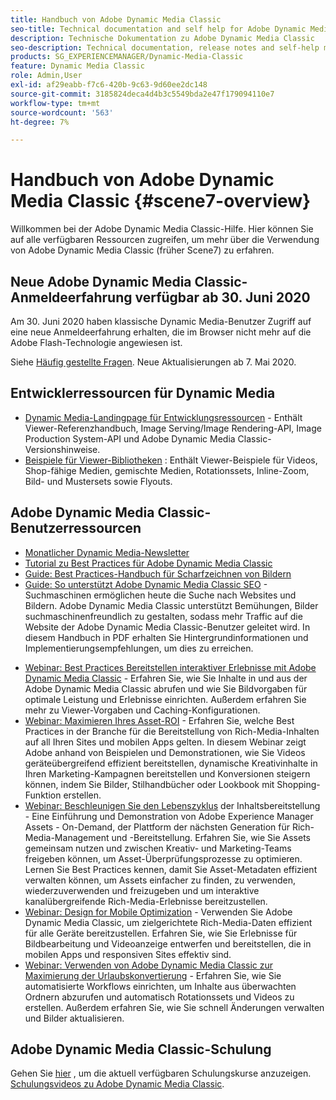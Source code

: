 ```yaml
---
title: Handbuch von Adobe Dynamic Media Classic
seo-title: Technical documentation and self help for Adobe Dynamic Media Classic
description: Technische Dokumentation zu Adobe Dynamic Media Classic
seo-description: Technical documentation, release notes and self-help materials for Adobe Dynamic Media Classic, formerly Scene 7
products: SG_EXPERIENCEMANAGER/Dynamic-Media-Classic
feature: Dynamic Media Classic
role: Admin,User
exl-id: af29eabb-f7c6-420b-9c63-9d60ee2dc148
source-git-commit: 3185824deca4d4b3c5549bda2e47f179094110e7
workflow-type: tm+mt
source-wordcount: '563'
ht-degree: 7%

---
```


# Handbuch von Adobe Dynamic Media Classic {#scene7-overview}

Willkommen bei der Adobe Dynamic Media Classic-Hilfe. Hier können Sie auf alle verfügbaren Ressourcen zugreifen, um mehr über die Verwendung von Adobe Dynamic Media Classic (früher Scene7) zu erfahren.

## Neue Adobe Dynamic Media Classic-Anmeldeerfahrung verfügbar ab 30. Juni 2020

Am 30. Juni 2020 haben klassische Dynamic Media-Benutzer Zugriff auf eine neue Anmeldeerfahrung erhalten, die im Browser nicht mehr auf die Adobe Flash-Technologie angewiesen ist.

Siehe [Häufig gestellte Fragen](new-ui-2020.md). Neue Aktualisierungen ab 7. Mai 2020.

## Entwicklerressourcen für Dynamic Media

* [Dynamic Media-Landingpage für Entwicklungsressourcen](https://experienceleague.adobe.com/docs/dynamic-media-developer-resources.html)  - Enthält Viewer-Referenzhandbuch, Image Serving/Image Rendering-API, Image Production System-API und Adobe Dynamic Media Classic-Versionshinweise.
* [Beispiele für Viewer-Bibliotheken](https://landing.adobe.com/en/na/dynamic-media/ctir-2755/live-demos.html) : Enthält Viewer-Beispiele für Videos, Shop-fähige Medien, gemischte Medien, Rotationssets, Inline-Zoom, Bild- und Mustersets sowie Flyouts.

## Adobe Dynamic Media Classic-Benutzerressourcen

* [Monatlicher Dynamic Media-Newsletter](dynamic-media-newsletter.md)
* [Tutorial zu Best Practices für Adobe Dynamic Media Classic](https://experienceleague.adobe.com/docs/experience-manager-learn/dynamic-media-classic-tutorial/overview.html)
* [Guide: Best Practices-Handbuch für Scharfzeichnen von Bildern](/help/assets/s7_sharpening_images.pdf)
* [Guide: So unterstützt Adobe Dynamic Media Classic SEO](/help/assets/s7_seo.pdf)  - Suchmaschinen ermöglichen heute die Suche nach Websites und Bildern. Adobe Dynamic Media Classic unterstützt Bemühungen, Bilder suchmaschinenfreundlich zu gestalten, sodass mehr Traffic auf die Website der Adobe Dynamic Media Classic-Benutzer geleitet wird. In diesem Handbuch in PDF erhalten Sie Hintergrundinformationen und Implementierungsempfehlungen, um dies zu erreichen.
<!-- * [Webinar: Best Practices for Responsive Design](http://offers.adobe.com/en/na/marketing/landings/_40458_responsive_design_live_on_demand_webinar.html) - Learn practical tips on how to improve your mobile strategy. See real-world examples of responsive design in action. Create one master asset that works across multiple devices and increase mobile performance by dynamically changing the resolution of images or the orientation of images for portrait or landscape displays. Learn how to also dynamically crop, scale, or resize images. -->
* [Webinar: Best Practices Bereitstellen interaktiver Erlebnisse mit Adobe Dynamic Media Classic](https://seminars.adobeconnect.com/p7wb8ej3u6d/)  - Erfahren Sie, wie Sie Inhalte in und aus der Adobe Dynamic Media Classic abrufen und wie Sie Bildvorgaben für optimale Leistung und Erlebnisse einrichten. Außerdem erfahren Sie mehr zu Viewer-Vorgaben und Caching-Konfigurationen.
* [Webinar: Maximieren Ihres Asset-ROI](https://adobecustomersuccess.adobeconnect.com/p5ar3hfrrec/?launcher=false&amp;fcsContent=true&amp;pbMode=normal&amp;proto=true)  - Erfahren Sie, welche Best Practices in der Branche für die Bereitstellung von Rich-Media-Inhalten auf all Ihren Sites und mobilen Apps gelten. In diesem Webinar zeigt Adobe anhand von Beispielen und Demonstrationen, wie Sie Videos geräteübergreifend effizient bereitstellen, dynamische Kreativinhalte in Ihren Marketing-Kampagnen bereitstellen und Konversionen steigern können, indem Sie Bilder, Stilhandbücher oder Lookbook mit Shopping-Funktion erstellen.
* [Webinar: Beschleunigen Sie den Lebenszyklus](https://adobecustomersuccess.adobeconnect.com/p88ducm9pqv/)  der Inhaltsbereitstellung - Eine Einführung und Demonstration von Adobe Experience Manager Assets - On-Demand, der Plattform der nächsten Generation für Rich-Media-Management und -Bereitstellung. Erfahren Sie, wie Sie Assets gemeinsam nutzen und zwischen Kreativ- und Marketing-Teams freigeben können, um Asset-Überprüfungsprozesse zu optimieren. Lernen Sie Best Practices kennen, damit Sie Asset-Metadaten effizient verwalten können, um Assets einfacher zu finden, zu verwenden, wiederzuverwenden und freizugeben und um interaktive kanalübergreifende Rich-Media-Erlebnisse bereitzustellen.
* [Webinar: Design for Mobile Optimization](https://adobecustomersuccess.adobeconnect.com/p6oqd3wydif/?launcher=false&amp;fcsContent=true&amp;pbMode=normal&amp;proto=true)  - Verwenden Sie Adobe Dynamic Media Classic, um zielgerichtete Rich-Media-Daten effizient für alle Geräte bereitzustellen. Erfahren Sie, wie Sie Erlebnisse für Bildbearbeitung und Videoanzeige entwerfen und bereitstellen, die in mobilen Apps und responsiven Sites effektiv sind.
* [Webinar: Verwenden von Adobe Dynamic Media Classic zur Maximierung der Urlaubskonvertierung](https://adobecustomersuccess.adobeconnect.com/p32n1yr85c9/?proto=true)  - Erfahren Sie, wie Sie automatisierte Workflows einrichten, um Inhalte aus überwachten Ordnern abzurufen und automatisch Rotationssets und Videos zu erstellen. Außerdem erfahren Sie, wie Sie schnell Änderungen verwalten und Bilder aktualisieren.

## Adobe Dynamic Media Classic-Schulung

Gehen Sie [hier](https://learning.adobe.com/catalog.html#product=adobe-scene7) , um die aktuell verfügbaren Schulungskurse anzuzeigen.
[Schulungsvideos zu Adobe Dynamic Media Classic](/help/training-videos.md).
